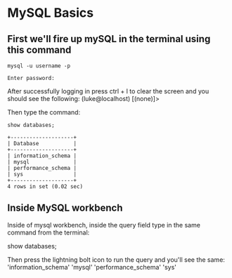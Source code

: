 # MySQL Basics 

## First we'll fire up mySQL in the terminal using this command 
```
mysql -u username -p
```
```
Enter password:
```

After successfully logging in press ctrl + l to clear the screen and you should see the following: (luke@localhost) [(none)]> 

Then type the command:

```
show databases;
```
```
+--------------------+
| Database           |
+--------------------+
| information_schema |
| mysql              |
| performance_schema |
| sys                |
+--------------------+
4 rows in set (0.02 sec)

```

## Inside MySQL workbench 

Inside of mysql workbench, inside the query field type in the same command from the terminal: 

show databases; 

Then press the lightning bolt icon to run the query and you'll see the same: 'information_schema'
'mysql'
'performance_schema'
'sys'

